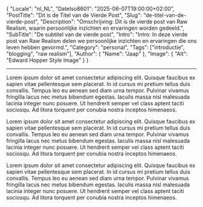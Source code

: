 {
  "Locale": "nl_NL",
  "DateIso8601": "2025-06-07T19:00:00+02:00",
  "PostTitle": "Dit is de Titel van de Vierde Post",
  "Slug": "de-titel-van-de-vierde-post",
  "Description": "Omschrijving: Dit is de vierde post van Raw Realism, waarin persoonlijke inzichten en ervaringen worden gedeeld.",
  "SubTitle": "De subtitel van de vierde post",
  "Intro": "Intro: In deze vierde post van Raw Realism delen we persoonlijke inzichten en ervaringen die ons leven hebben gevormd.",
  "Category": "personal",
  "Tags": ["introductie", "blogging", "raw realism"],
  "Author": {
    "Name": "Jaap"
  },
  "Image": {
    "Alt": "Edward Hopper Style Image"
  }
}

---

Lorem ipsum dolor sit amet consectetur adipiscing elit. Quisque faucibus ex sapien vitae pellentesque sem placerat. In id cursus mi pretium tellus duis convallis. Tempus leo eu aenean sed diam urna tempor. Pulvinar vivamus fringilla lacus nec metus bibendum egestas. Iaculis massa nisl malesuada lacinia integer nunc posuere. Ut hendrerit semper vel class aptent taciti sociosqu. Ad litora torquent per conubia nostra inceptos himenaeos.

Lorem ipsum dolor sit amet consectetur adipiscing elit. Quisque faucibus ex sapien vitae pellentesque sem placerat. In id cursus mi pretium tellus duis convallis. Tempus leo eu aenean sed diam urna tempor. Pulvinar vivamus fringilla lacus nec metus bibendum egestas. Iaculis massa nisl malesuada lacinia integer nunc posuere. Ut hendrerit semper vel class aptent taciti sociosqu. Ad litora torquent per conubia nostra inceptos himenaeos.

Lorem ipsum dolor sit amet consectetur adipiscing elit. Quisque faucibus ex sapien vitae pellentesque sem placerat. In id cursus mi pretium tellus duis convallis. Tempus leo eu aenean sed diam urna tempor. Pulvinar vivamus fringilla lacus nec metus bibendum egestas. Iaculis massa nisl malesuada lacinia integer nunc posuere. Ut hendrerit semper vel class aptent taciti sociosqu. Ad litora torquent per conubia nostra inceptos himenaeos.
